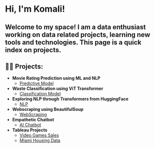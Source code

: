 <h1>Hi, I'm Komali! </h1>
<h2> Welcome to my space! I am a data enthusiast working on data related projects, learning new tools and technologies. This page is a quick index on projects.
<h2>👨‍💻 Projects:</h2>
  
- <b>Movie Rating Prediction using ML and NLP</b>
  - [Predictive Model](https://github.com/KomaliValluru/Movie-Rating-Prediction)
- <b>Waste Classification using ViT Transformer</b>
  - [Classification Model](https://github.com/KomaliValluru/waste-classification)
- <b>Exploring NLP through Transformers from HuggingFace</b>
  - [NLP](https://github.com/KomaliValluru/LLMs/blob/main/Exploring%20NLP%20through%20Hugging%20Face%20Transformers%20Library.ipynb)
- <b>Webscraping using BeautifulSoup</b>
  - [WebScraping](https://github.com/KomaliValluru/DS/blob/LLM/webscraping_beautifulsoup.ipynb) 
- <b>Empathetic Chatbot</b>
  - [AI Chatbot](https://github.com/KomaliValluru/LLMs/blob/main/Prompt_engineering.ipynb)
- <b>Tableau Projects</b>
  - [Video Games Sales](https://github.com/KomaliValluru/DS/blob/LLM/video_games_sales.md)
  - [Miami Housing Data](https://github.com/KomaliValluru/DS/blob/LLM/Miami%20Housing%20Data.md)
